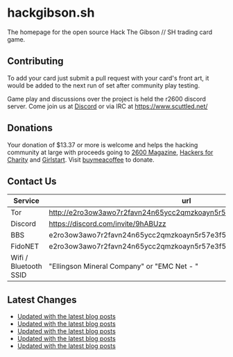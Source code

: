 # hackgibson.sh
The homepage for the open source Hack The Gibson // SH trading card game.


## Contributing

To add your card just submit a pull request with your card's front art, it would be added to the next run of set after community play testing.

Game play and discussions over the project is held the r2600 discord server. Come join us at [Discord](https://discord.com/invite/9hABUzz) or via IRC at https://www.scuttled.net/


## Donations

Your donation of $13.37 or more is welcome and helps the hacking community at large with proceeds going to [2600 Magazine](https://2600.com/), [Hackers for Charity](https://hackersforcharity.org) and [Girlstart](https://girlstart.org).  Visit [buymeacoffee](https://www.buymeacoffee.com/hackgibson.sh) to donate.


## Contact Us

Service | url
-|-
Tor | http://e2ro3ow3awo7r2favn24n65ycc2qmzkoayn5r57e3f56nvjwdcgg32ad.onion
Discord | https://discord.com/invite/9hABUzz
BBS | e2ro3ow3awo7r2favn24n65ycc2qmzkoayn5r57e3f56nvjwdcgg32ad.onion:23
FidoNET | e2ro3ow3awo7r2favn24n65ycc2qmzkoayn5r57e3f56nvjwdcgg32ad.onion:24554
Wifi / Bluetooth SSID | "Ellingson Mineral Company" or "EMC Net - <fidonet address>"

## Latest Changes
<!-- BLOG-POST-LIST:START -->
- [Updated with the latest blog posts](https://github.com/DFW2600/hackgibson.sh/commit/03b7ef7a11cd8871a1e50c8d0cccbee7c06ffc3b)
- [Updated with the latest blog posts](https://github.com/DFW2600/hackgibson.sh/commit/d779cba70867c5aeb3f8fff64132fa7af2e288e9)
- [Updated with the latest blog posts](https://github.com/DFW2600/hackgibson.sh/commit/e8c1ef702181281669580b808d81ff10b2730367)
- [Updated with the latest blog posts](https://github.com/DFW2600/hackgibson.sh/commit/91f9d5591979b82d0f447d50bdb5c12120f95d48)
- [Updated with the latest blog posts](https://github.com/DFW2600/hackgibson.sh/commit/94df6291cb9e70ccdaa2b0115fa805b0272d4609)
<!-- BLOG-POST-LIST:END -->
